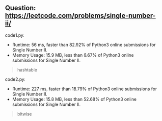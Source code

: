 ## Question: https://leetcode.com/problems/single-number-ii/

code1.py:
* Runtime: 56 ms, faster than 82.92% of Python3 online submissions for Single Number II.
* Memory Usage: 15.9 MB, less than 6.67% of Python3 online submissions for Single Number II.
>hashtable

code2.py:
* Runtime: 227 ms, faster than 18.79% of Python3 online submissions for Single Number II.
* Memory Usage: 15.8 MB, less than 52.68% of Python3 online submissions for Single Number II.
> bitwise